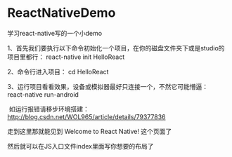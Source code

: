 # ReactNativeDemo
学习react-native写的一个小demo


1、首先我们要执行以下命令初始化一个项目，在你的磁盘文件夹下或是studio的项目里都行：
    react-native init HelloReact 
    
2、命令行进入项目：
    cd HelloReact
    
3、运行项目看看效果，设备或模拟器最好只连接一个，不然它可能懵逼：
    react-native run-android
    
    
 如运行报错请移步环境搭建：http://blog.csdn.net/WOL965/article/details/79377836
    

 走到这里那就能见到 Welcome to React Native! 这个页面了
 
 
 然后就可以在JS入口文件index里面写你想要的布局了
 
 
